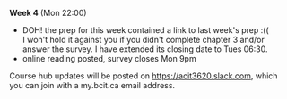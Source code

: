 **Week 4** (Mon 22:00)  
- DOH! the prep for this week contained a link to last week's prep :((  
I won't hold it against you if you didn't complete chapter 3 and/or answer the survey.
I have extended its closing date to Tues 06:30.
- online reading posted, survey closes Mon 9pm

Course hub updates will be posted on https://acit3620.slack.com, which you
can join with a my.bcit.ca email address.
